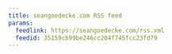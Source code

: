 ```yaml
---
title: seangoedecke.com RSS feed
params:
  feedlink: https://seangoedecke.com/rss.xml
  feedid: 35159cb99be246cc204f745fcc23fd79
---
```

